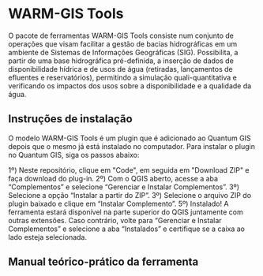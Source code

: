 # WARM-GIS Tools
 
O pacote de ferramentas WARM-GIS Tools consiste num conjunto de operações que visam facilitar a gestão de bacias hidrográficas em um ambiente de Sistemas de Informações Geográficas (SIG). Possibilita, a partir de uma base hidrográfica pré-definida, a inserção de dados de disponibilidade hídrica e de usos de água (retiradas, lançamentos de efluentes e reservatórios), permitindo a simulação quali-quantitativa e verificando os impactos dos usos sobre a disponibilidade e a qualidade da água. 

## Instruções de instalação

O modelo WARM-GIS Tools é um plugin que é adicionado ao Quantum GIS depois que o mesmo já está instalado no computador. Para instalar o plugin no Quantum GIS, siga os passos abaixo:

1º) Neste repositório, clique em "Code", em seguida em "Download ZIP" e faça download do plug-in.
2º) Com o QGIS aberto, acesse a aba “Complementos” e selecione “Gerenciar e Instalar Complementos”.
3º) Selecione a opção “Instalar a partir do ZIP”.
3º) Selecione o arquivo ZIP do plugin baixado e clique em “Instalar Complemento”.
5º) Instalado! A ferramenta estará disponível na parte superior do QGIS juntamente com outras extensões. Caso contrário, volte para “Gerenciar e Instalar Complementos” e selecione a aba “Instalados” e certifique se a caixa ao lado esteja selecionada.


## Manual teórico-prático da ferramenta 
